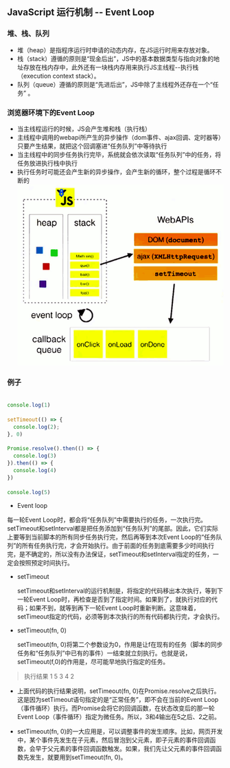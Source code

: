 ## JavaScript 运行机制 -- Event Loop

### 堆、栈、队列
* 堆（heap）是指程序运行时申请的动态内存，在JS运行时用来存放对象。
* 栈（stack）遵循的原则是“现金后出”，JS中的基本数据类型与指向对象的地址存放在栈内存中，此外还有一块栈内存用来执行JS主线程--执行栈（execution context stack）。
* 队列（queue）遵循的原则是“先进后出”，JS中除了主线程外还存在一个“任务” 。


### 浏览器环境下的Event Loop
* 当主线程运行的时候，JS会产生堆和栈（执行栈）
* 主线程中调用的webapi所产生的异步操作（dom事件、ajax回调、定时器等）只要产生结果，就把这个回调塞进“任务队列”中等待执行
* 当主线程中的同步任务执行完毕，系统就会依次读取“任务队列”中的任务，将任务放进执行栈中执行
* 执行任务时可能还会产生新的异步操作，会产生新的循环，整个过程是循环不断的
![EventLoop](/source/img/javascript/event-loop.png)

### 例子

```javascript

console.log(1)

setTimeout(() => {
  console.log(2);
}, 0)

Promise.resolve().then(() => {
  console.log(3)
}).then(() => {
  console.log(4)
})

console.log(5)

```

* Event loop

 每一轮Event Loop时，都会将“任务队列”中需要执行的任务，一次执行完。setTimeout和setInterval都是把任务添加到“任务队列”的尾部。因此，它们实际上要等到当前脚本的所有同步任务执行完，然后再等到本次Event Loop的“任务队列”的所有任务执行完，才会开始执行。由于前面的任务到底需要多少时间执行完，是不确定的，所以没有办法保证，setTimeout和setInterval指定的任务，一定会按照预定时间执行。

* setTimeout

  setTimeout和setInterval的运行机制是，将指定的代码移出本次执行，等到下一轮Event Loop时，再检查是否到了指定时间。如果到了，就执行对应的代码；如果不到，就等到再下一轮Event Loop时重新判断。这意味着，setTimeout指定的代码，必须等到本次执行的所有代码都执行完，才会执行。

* setTimeout(fn, 0)

  setTimeout(fn, 0)将第二个参数设为0，作用是让f在现有的任务（脚本的同步任务和“任务队列”中已有的事件）一结束就立刻执行。也就是说，setTimeout(f,0)的作用是，尽可能早地执行指定的任务。

> 执行结果 1 5 3 4 2

* 上面代码的执行结果说明，setTimeout(fn, 0)在Promise.resolve之后执行。这是因为setTimeout语句指定的是“正常任务”，即不会在当前的Event Loop（事件循环）执行。而Promise会将它的回调函数，在状态改变后的那一轮Event Loop（事件循环）指定为微任务。所以，3和4输出在5之后、2之前。

* setTimeout(fn, 0)的一大应用是，可以调整事件的发生顺序。比如，网页开发中，某个事件先发生在子元素，然后冒泡到父元素，即子元素的事件回调函数，会早于父元素的事件回调函数触发。如果，我们先让父元素的事件回调函数先发生，就要用到setTimeout(fn, 0)。  
